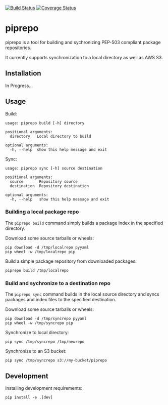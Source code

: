 [![Build Status](https://travis-ci.org/colinhoglund/piprepo.svg?branch=master)](https://travis-ci.org/colinhoglund/piprepo)
[![Coverage Status](https://coveralls.io/repos/github/colinhoglund/piprepo/badge.svg?branch=master)](https://coveralls.io/github/colinhoglund/piprepo?branch=master)

# piprepo
piprepo is a tool for building and sychronizing PEP-503 compliant package repositories.

It currently supports synchronization to a local directory as well as AWS S3.

## Installation

In Progress...

## Usage

Build:

    usage: piprepo build [-h] directory

    positional arguments:
      directory   Local directory to build

    optional arguments:
      -h, --help  show this help message and exit

Sync:

    usage: piprepo sync [-h] source destination

    positional arguments:
      source       Repository source
      destination  Repository destination

    optional arguments:
      -h, --help   show this help message and exit

### Building a local package repo

The `piprepo build` command simply builds a package index in the
specified directory.

Download some source tarballs or wheels:

    pip download -d /tmp/localrepo pyyaml
    pip wheel -w /tmp/localrepo pip

Build a simple package repository from downloaded packages:

    piprepo build /tmp/localrepo

### Build and sychronize to a destination repo

The `piprepo sync` command builds in the local source directory and
syncs packages and index files to the specified destination.

Download some source tarballs or wheels:

    pip download -d /tmp/syncrepo pyyaml
    pip wheel -w /tmp/syncrepo pip

Synchronize to local directory:

    pip sync /tmp/syncrepo /tmp/newrepo

Synchronize to an S3 bucket:

    pip sync /tmp/syncrepo s3://my-bucket/piprepo

## Development

Installing development requirements:

    pip install -e .[dev]
